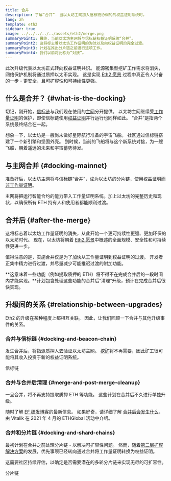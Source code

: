 ```yaml
---
title: 合并
description: 了解“合并”- 当以太坊主网加入信标链协调的的权益证明系统时。
lang: zh
template: eth2
sidebar: true
image: ../../../../../assets/eth2/merge.png
summaryPoint1: 最终，当前以太坊主网将与信标链权益证明系统“合并”。
summaryPoint2: 这将标志着以太坊工作证明的淘汰以及向权益证明的完全过渡。
summaryPoint3: 计划在推出分片链之前进行这项工作。
summaryPoint4: 我们以前将此称为“对接”。
---
```


<UpgradeStatus date="~Q1/Q2 2022">
  此次升级代表以太坊正式转向权益证明共识。 能源密集型挖矿工作需求将消失，网络保护机制将通过质押以太币实现。 这是实现 <a href="/eth2/vision/">Eth2 愿景</a> 过程中真正令人兴奋的一步 - 更安全，且可扩容性和可持续性更强。
</UpgradeStatus>

## 什么是合并？ {#what-is-the-docking}

切记，刚开始，[信标链](/eth2/beacon-chain/)与我们现在使用的[主网](/glossary/#mainnet)分开提供。 以太坊主网继续受[工作量证明](/developers/docs/consensus-mechanisms/pow/)的保护，即使信标链使用[权益证明](developers/docs/consensus-mechanisms/pos/)并行运行也同样如此。 “合并”是指两个系统最终结合在一起。

想象一下，以太坊是一艘尚未做好星际航行准备的宇宙飞船。 社区通过信标链搭建了一个新引擎和坚固外壳。 到时候，当前的飞船将与这个新系统对接，为一艘飞船，朝着遥远的未来和宇宙蓄势待发。

## 与主网合并 {#docking-mainnet}

准备好后，以太坊主网将与信标链“合并”，成为以太坊的分片链，使用权益证明[而非工作量证明](/developers/docs/consensus-mechanisms/pow/)。

主网将把运行智能合约的能力带入工作量证明系统。加上以太坊的完整历史和现状，以确保所有 ETH 持有人和使用者都能顺利过渡。

<!-- ### Improving Mainnet

Before Mainnet docks with the new eth2 system, it’s probably worthwhile sorting some of the issues that are in flight – often referred to as Ethereum1.x.

These include Improvements for

- **End users**: like [EIP-1559](https://eips.ethereum.org/EIPS/eip-1559) which changes the way users bid for blockspace. In other words, making transaction fees more efficient for end users.
- **Client runners**: making running clients more sustainable by capping disk space requirements.
- **Developers**: upgrading the EVM to be more flexible.

Plus many more.

[More on Ethereum1.x](/learn/#eth-1x)

These improvements all have a place in Eth2 so it’s likely that their progress may affect the timing of the merge. -->

## 合并后 {#after-the-merge}

这将标志着以太坊工作量证明的消失，从此开始一个更可持续性更强、更加环保的以太坊时代。 现在，以太坊将朝着 [Eth2 愿景](/eth2/vision/)中概述的全面规模、安全性和可持续性更进一步。

值得注意的是，实施合并仅是为了加快从工作量证明到权益证明的过渡。 开发者正集中精力进行过渡，并尽量减少可能推迟过渡的附加功能。

**这意味着一些功能（例如提取质押的 ETH）将不得不在完成合并后的一段时间内才能实现。**计划包含处理这些功能的合并后“清理”升级，预计在完成合并后很快实现。

## 升级间的关系 {#relationship-between-upgrades}

Eth2 的升级在某种程度上都相互关联。 因此，让我们回顾一下合并与其他升级事件的关系。

### 合并与信标链 {#docking-and-beacon-chain}

发生合并后，将指派质押人去验证以太坊主网。 [挖矿](/developers/docs/consensus-mechanisms/pow/mining/)将不再需要，因此矿工很可能将其收入投资于新的权益证明系统。

<ButtonLink to="/eth2/beacon-chain/">信标链</ButtonLink>

### 合并与合并后清理 {#merge-and-post-merge-cleanup}

一旦合并，将不再支持提取质押 ETH 等功能。 这些计划在合并后不久进行单独升级。

随时了解 [EF 研发博客](https://blog.ethereum.org/category/research-and-development/)的最新信息。 如果好奇，请详细了解 [合并后会发生什么](https://youtu.be/7ggwLccuN5s?t=101)，由 Vitalik 在 2021 年 4 月的 ETHGlobal 活动中介绍。

### 合并和分片链 {#docking-and-shard-chains}

最初计划在合并之前处理分片链 - 以解决可扩容性问题。 然而，随着[第二层扩容解决方案](/developers/docs/scaling/#layer-2-scaling)的发展，优先事项已经转向通过合并将工作量证明转换为权益证明。

这需要社区持续评估，以确定是否需要潜在的多轮分片链来实现无尽的可扩容性。

<ButtonLink to="/eth2/shard-chains/">分片链</ButtonLink>
